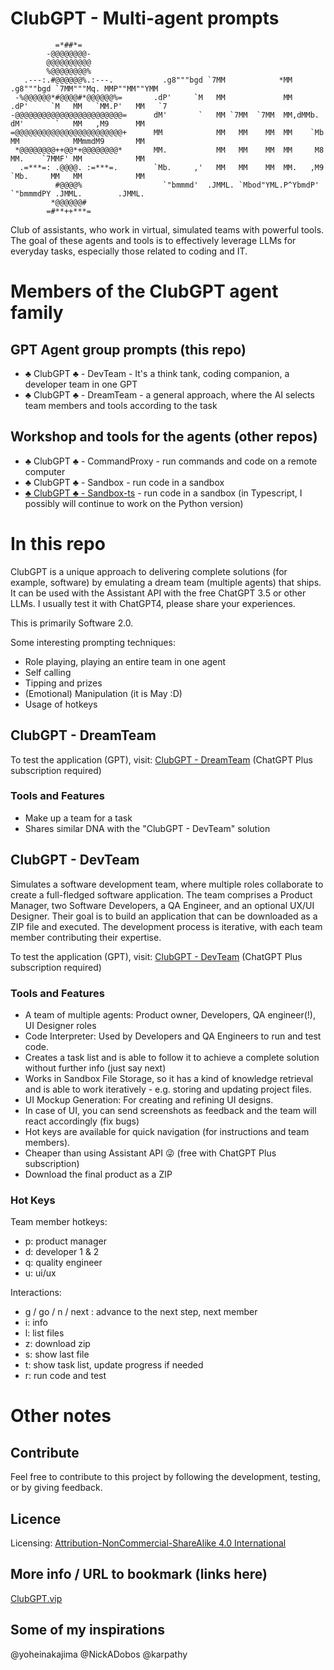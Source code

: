 # ClubGPT - Multi-agent prompts

```
          =*##*=              
        -@@@@@@@@-            
        @@@@@@@@@@            
        %@@@@@@@@%            
   .---:.#@@@@@@%.:---.           .g8"""bgd `7MM            *MM          .g8"""bgd `7MM"""Mq. MMP""MM""YMM 
 -%@@@@@@*#@@@@#*@@@@@@%=       .dP'     `M   MM             MM        .dP'     `M   MM   `MM.P'   MM   `7 
-@@@@@@@@@@@@@@@@@@@@@@@@=      dM'       `   MM `7MM  `7MM  MM,dMMb.  dM'       `   MM   ,M9      MM      
=@@@@@@@@@@@@@@@@@@@@@@@@+      MM            MM   MM    MM  MM    `Mb MM            MMmmdM9       MM      
 *@@@@@@@@++@@*+@@@@@@@@*       MM.           MM   MM    MM  MM     M8 MM.    `7MMF' MM            MM      
  .=***=: .@@@@. :=***=.        `Mb.     ,'   MM   MM    MM  MM.   ,M9 `Mb.     MM   MM            MM      
          #@@@@%                  `"bmmmd'  .JMML. `Mbod"YML.P^YbmdP'    `"bmmmdPY .JMML.        .JMML.    
         *@@@@@@#             
        =#**++***=            
```

Club of assistants, who work in virtual, simulated teams with powerful tools.
The goal of these agents and tools is to effectively leverage LLMs for everyday tasks, especially those related to coding and IT.

# Members of the ClubGPT agent family
## GPT Agent group prompts (this repo)
- ♣️ ClubGPT ♣️ - DevTeam - It's a think tank, coding companion, a developer team in one GPT
- ♣️ ClubGPT ♣️ - DreamTeam - a general approach, where the AI selects team members and tools according to the task

## Workshop and tools for the agents (other repos)
- ♣️ ClubGPT ♣️ - CommandProxy - run commands and code on a remote computer
- ♣️ ClubGPT ♣️ - Sandbox - run code in a sandbox
- [♣️ ClubGPT ♣️ - Sandbox-ts](https://github.com/matebenyovszky/ClubGPT-Sandbox-ts) - run code in a sandbox (in Typescript, I possibly will continue to work on the Python version)

# In this repo

ClubGPT is a unique approach to delivering complete solutions (for example, software) by emulating a dream team (multiple agents) that ships.
It can be used with the Assistant API with the free ChatGPT 3.5 or other LLMs. I usually test it with ChatGPT4, please share your experiences.

This is primarily Software 2.0.

Some interesting prompting techniques:
- Role playing, playing an entire team in one agent
- Self calling
- Tipping and prizes
- (Emotional) Manipulation (it is May :D)
- Usage of hotkeys

## ClubGPT - DreamTeam

To test the application (GPT), visit: [ClubGPT - DreamTeam](https://chat.openai.com/g/g-DTRmHisSM-clubgpt-dream-team) (ChatGPT Plus subscription required)

### Tools and Features

- Make up a team for a task
- Shares similar DNA with the "ClubGPT - DevTeam" solution

## ClubGPT - DevTeam

Simulates a software development team, where multiple roles collaborate to create a full-fledged software application. The team comprises a Product Manager, two Software Developers, a QA Engineer, and an optional UX/UI Designer. Their goal is to build an application that can be downloaded as a ZIP file and executed. The development process is iterative, with each team member contributing their expertise.

To test the application (GPT), visit: [ClubGPT - DevTeam](https://chat.openai.com/g/g-S57EWTmJh-clubgpt-developer-team-in-one) (ChatGPT Plus subscription required)

### Tools and Features

- A team of multiple agents: Product owner, Developers, QA engineer(!), UI Designer roles
- Code Interpreter: Used by Developers and QA Engineers to run and test code.
- Creates a task list and is able to follow it to achieve a complete solution without further info (just say next) 
- Works in Sandbox File Storage, so it has a kind of knowledge retrieval and is able to work iteratively - e.g. storing and updating project files.
- UI Mockup Generation: For creating and refining UI designs.
- In case of UI, you can send screenshots as feedback and the team will react accordingly (fix bugs)
- Hot keys are available for quick navigation (for instructions and team members).
- Cheaper than using Assistant API 😜 (free with ChatGPT Plus subscription) 
- Download the final product as a ZIP

### Hot Keys

Team member hotkeys:
- p: product manager
- d: developer 1 & 2
- q: quality engineer
- u: ui/ux

Interactions:
- g / go / n / next : advance to the next step, next member
- i: info
- l: list files
- z: download zip
- s: show last file
- t: show task list, update progress if needed
- r: run code and test

# Other notes

## Contribute
Feel free to contribute to this project by following the development, testing, or by giving feedback.

## Licence
Licensing: [Attribution-NonCommercial-ShareAlike 4.0 International](https://creativecommons.org/licenses/by-nc-sa/4.0/)

## More info / URL to bookmark (links here)
[ClubGPT.vip](https://clubgpt.vip/)

## Some of my inspirations
@yoheinakajima
@NickADobos
@karpathy
